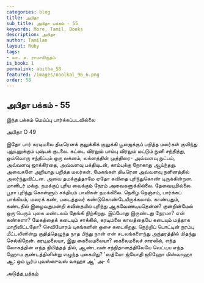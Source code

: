 ```yaml
---
categories: blog
title: அபிதா
sub_title: அபிதா பக்கம் - 55
keywords: More, Tamil, Books
description: அபிதா
author: Tamilan
layout: Ruby
tags:
- லா. ச. ராமாமிருதம்
is_book: 1
permalink: abitha_58
featured: /images/noolkal_96_6.png
order: 58
---
```

## அபிதா பக்கம் - 55

இந்த பக்கம் மெய்ப்பு பார்க்கப்படவில்லை

﻿﻿அபிதா O 49

இதோ பார் கரடிமலை திடீரெனக் குலுக்கிக் குலுக்கி பூஜைக்குப் பறித்த மலர்கள் குவிந்து புலுபுலுக்கும் புஷ்பக் குடலை. கட்டை விரலும் பாம்பு விரலும் மட்டும் நுனி சந்தித்து, ஒவ்வொரு சந்திப்பும் ஒரு லக்னம், லக்னத்தின் முத்திரை- அவ்வளவு நுட்பம், அவ்வளவு ஜாக்கிரதை, அவ்வளவு பக்தியுடன், காம்புக்கு நோகாது ஆய்ந்தது. அவைகளே அறியாது பறித்த மலர்கள். மேகங்கள் திடீரென அவ்வளவு நளினத்தில் அலர்ந்துவிட்டன. அவை தமக்குத்தாமே ஏதோ கவிதை புரிந்துகொண் டிருக்கின்றன. மானிடர் மக்கு. நமக்குப் புரிய வைக்கும் நேரம் அவைகளுக்கில்லை. தேவையுமில்லை. பூரா புரிந்து கொள்ளும் சக்தியும் பாவிகள் நமக்கிலை. நெகிழ நெஞ்சம், பார்க்கப் பாக்கியம், மலரக் கண், படைத்தவர் கண்டுகொண்டேயிருக்கலாம். காண்பதும், கண்டதில் இழைவதுமன்றி கவிதையில் புரிந்து ஆகவேண்டியதென்ன? குன்றின்மேல் ஒரு பெரும் புகை மண்டலம் தேங்கி நிற்கிறது. இப்போது இருண்டது நேரமா? என் கண்களா? மேகத்தைக் கடையும் சாக்கில், கரடிமலை காலத்தையே கடையும் மத்தாக மாறிவிட்டதோ? செவியோரம் யுகங்களின் ஒசை கடைகிறது. நெற்றிப் பொட்டின் நரம்பு மீட்டலினின்று குதித்தெழுந்த நாத பிந்து நான் என் சடலங்களைந்து அந்தரத்தில் மிதந்து செல்கிறேன். கரடிமலையா, இது கைலைமலையா? கைலைமலைச் சாரலில், எந்த லோகத்தின் எந்த நிமித்தத் தில், ஆண்டவன் சந்நிதானத்திலேயே வெட்டிய எந்த ஹோம குண்டத்தினின்று எழுந்த புகையிது? 'ஸத்யோ ஜ்யோதி ஜூஹோ மிஸ்வாஹா ஆ: ஒம் பூர்ப் புவஸ்ஸுவஸ் வாஹா ஆ' அ- 4

[அடுத்த பக்கம்](abitha_59)